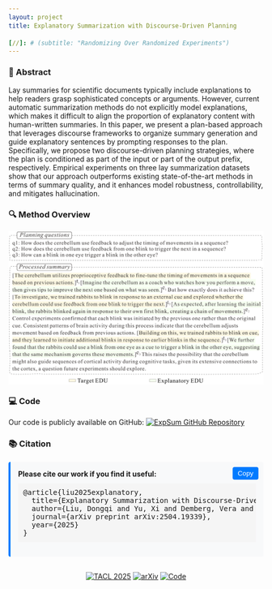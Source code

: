 ```yaml
---
layout: project
title: Explanatory Summarization with Discourse-Driven Planning

[//]: # (subtitle: "Randomizing Over Randomized Experiments")
---
```


<script src="https://cdn.mathjax.org/mathjax/latest/MathJax.js?config=TeX-AMS-MML_HTMLorMML" type="text/javascript"></script>

### 📄 Abstract

Lay summaries for scientific documents typically include explanations to help readers grasp sophisticated concepts or arguments. However, current automatic summarization methods do not explicitly model explanations, which makes it difficult to align the proportion of explanatory content with human-written summaries. In this paper, we present a plan-based approach that leverages discourse frameworks to organize summary generation and guide explanatory sentences by prompting responses to the plan. Specifically, we propose two discourse-driven planning strategies, where the plan is conditioned as part of the input or part of the output prefix, respectively. Empirical experiments on three lay summarization datasets show that our approach outperforms existing state-of-the-art methods in terms of summary quality, and it enhances model robustness, controllability, and mitigates hallucination.

### 🔍 Method Overview

<div style="display: flex; justify-content: center;">
    <img src="../assets/publications/TACL2025/expsum_framework.png" alt="ExpSum Framework.png" style="max-width:100%; width:800px;">
</div>

### 💻 Code

Our code is publicly available on GitHub: [<img src="https://img.shields.io/badge/GitHub-ExpSum-blue?logo=github" alt="ExpSum GitHub Repository">](https://github.com/dongqi-me/ExpSum)

### 📚 Citation

<div class="citation-container" style="background-color: #f8f9fa; border-left: 4px solid #007bff; padding: 15px; border-radius: 4px; margin: 20px 0; position: relative;">
<strong>Please cite our work if you find it useful:</strong>
<button onclick="copyToClipboard('expsum-citation')" style="position: absolute; top: 10px; right: 10px; background: #007bff; color: white; border: none; border-radius: 4px; padding: 5px 10px; cursor: pointer;">Copy</button>

<pre id="expsum-citation" style="background-color: #f5f5f5; padding: 10px; overflow-x: auto; margin-top: 10px;">
@article{liu2025explanatory,
  title={Explanatory Summarization with Discourse-Driven Planning},
  author={Liu, Dongqi and Yu, Xi and Demberg, Vera and Lapata, Mirella},
  journal={arXiv preprint arXiv:2504.19339},
  year={2025}
}
</pre>
</div>

<script>
function copyToClipboard(elementId) {
  var text = document.getElementById(elementId).textContent;
  navigator.clipboard.writeText(text).then(function() {
    var button = event.target;
    var originalText = button.textContent;
    button.textContent = 'Copied!';
    setTimeout(function() {
      button.textContent = originalText;
    }, 2000);
  });
}
</script>

<div style="text-align: center; margin-top: 30px;">
    <a href="https://tacl2023.org" target="_blank"><img src="https://img.shields.io/badge/TACL-2025-blue" alt="TACL 2025"></a>
    <a href="https://arxiv.org/abs/2504.19339" target="_blank"><img src="https://img.shields.io/badge/arXiv-2504.19339-b31b1b" alt="arXiv"></a>
    <a href="https://github.com/dongqi-me/ExpSum" target="_blank"><img src="https://img.shields.io/badge/Code-Available%20Soon-yellow" alt="Code"></a>
</div>
